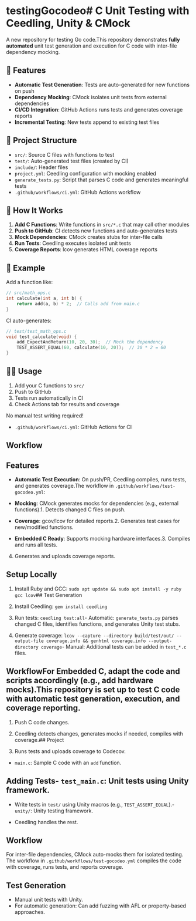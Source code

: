 # testingGocodeo# C Unit Testing with Ceedling, Unity & CMock



A new repository for testing Go code.This repository demonstrates **fully automated** unit test generation and execution for C code with inter-file dependency mocking.

## 🚀 Features

- **Automatic Test Generation**: Tests are auto-generated for new functions on push
- **Dependency Mocking**: CMock isolates unit tests from external dependencies
- **CI/CD Integration**: GitHub Actions runs tests and generates coverage reports
- **Incremental Testing**: New tests append to existing test files

## 📁 Project Structure

- `src/`: Source C files with functions to test
- `test/`: Auto-generated test files (created by CI)
- `include/`: Header files
- `project.yml`: Ceedling configuration with mocking enabled
- `generate_tests.py`: Script that parses C code and generates meaningful tests
- `.github/workflows/ci.yml`: GitHub Actions workflow

## 🔧 How It Works

1. **Add C Functions**: Write functions in `src/*.c` that may call other modules
2. **Push to GitHub**: CI detects new functions and auto-generates tests
3. **Mock Dependencies**: CMock creates stubs for inter-file calls
4. **Run Tests**: Ceedling executes isolated unit tests
5. **Coverage Reports**: lcov generates HTML coverage reports

## 📝 Example

Add a function like:
```c
// src/math_ops.c
int calculate(int a, int b) {
    return add(a, b) * 2;  // Calls add from main.c
}
```

CI auto-generates:
```c
// test/test_math_ops.c
void test_calculate(void) {
    add_ExpectAndReturn(10, 20, 30);  // Mock the dependency
    TEST_ASSERT_EQUAL(60, calculate(10, 20));  // 30 * 2 = 60
}
```

## 🏃‍♂️ Usage

1. Add your C functions to `src/`
2. Push to GitHub
3. Tests run automatically in CI
4. Check Actions tab for results and coverage

No manual test writing required!

- `.github/workflows/ci.yml`: GitHub Actions for CI

## Workflow

## Features

- **Automatic Test Execution**: On push/PR, Ceedling compiles, runs tests, and generates coverage.The workflow in `.github/workflows/test-gocodeo.yml`:

- **Mocking**: CMock generates mocks for dependencies (e.g., external functions).1. Detects changed C files on push.

- **Coverage**: gcov/lcov for detailed reports.2. Generates test cases for new/modified functions.

- **Embedded C Ready**: Supports mocking hardware interfaces.3. Compiles and runs all tests.

4. Generates and uploads coverage reports.

## Setup Locally

1. Install Ruby and GCC: `sudo apt update && sudo apt install -y ruby gcc lcov`## Test Generation

2. Install Ceedling: `gem install ceedling`

3. Run tests: `ceedling test:all`- Automatic: `generate_tests.py` parses changed C files, identifies functions, and generates Unity test stubs.

4. Generate coverage: `lcov --capture --directory build/test/out/ --output-file coverage.info && genhtml coverage.info --output-directory coverage`- Manual: Additional tests can be added in `test_*.c` files.



## WorkflowFor Embedded C, adapt the code and scripts accordingly (e.g., add hardware mocks).This repository is set up to test C code with automatic test generation, execution, and coverage reporting.

1. Push C code changes.

2. Ceedling detects changes, generates mocks if needed, compiles with coverage.## Project

3. Runs tests and uploads coverage to Codecov.

- `main.c`: Sample C code with an `add` function.

## Adding Tests- `test_main.c`: Unit tests using Unity framework.

- Write tests in `test/` using Unity macros (e.g., `TEST_ASSERT_EQUAL`).- `unity/`: Unity testing framework.

- Ceedling handles the rest.

## Workflow

For inter-file dependencies, CMock auto-mocks them for isolated testing.
The workflow in `.github/workflows/test-gocodeo.yml` compiles the code with coverage, runs tests, and reports coverage.

## Test Generation

- Manual unit tests with Unity.
- For automatic generation: Can add fuzzing with AFL or property-based approaches.
